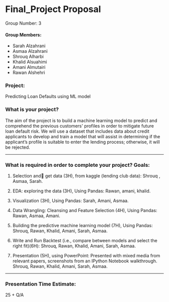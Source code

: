 # Final_Project Proposal

Group Number: 3 


#### Group Members:
- Sarah Alzahrani
- Asmaa Alzahrani
- Shrouq Alharbi
- Khalid Alsuahimi
- Amani Almutairi
- Rawan Alshehri 

### Project:
Predicting Loan Defaults using ML model

### What is your project?
The aim of the project is to build a machine learning model to predict and comprehend the previous customers' profiles in order to mitigate future loan default risk. We will use a dataset that includes data about credit applicants to develop and train a model that will assist in determining if the applicant’s profile is suitable to enter the lending process; otherwise, it will be rejected.

___
### What is required in order to complete your project? Goals:

1. Selection and ٍget data (3H), from kaggle (lending club data): Shrouq , Asmaa, Sarah.

2. EDA: exploring the data (3H), Using Pandas: Rawan, amani, khalid.

3. Visualization (3H), Using Pandas: Sarah, Amani, Asmaa.

4. Data Wrangling: Cleansing and Feature Selection (4H),  Using Pandas: Rawan, Asmaa, Amani.

5. Building the predictive machine learning model (7H),  Using Pandas: Shrouq, Rawan, Khalid, Amani, Sarah, Asmaa.

6. Write and Run Backtest (i.e.,  compare between models and select the right fit)(6H): Shrouq, Rawan, Khalid, Amani, Sarah, Asmaa.

7. Presentation (5H), using PowerPoint: Presented with mixed media from relevant papers, screenshots from an IPython Notebook walkthrough. Shrouq, Rawan, Khalid, Amani, Sarah, Asmaa.

___
### Presentation Time Estimate:
25 + Q/A
